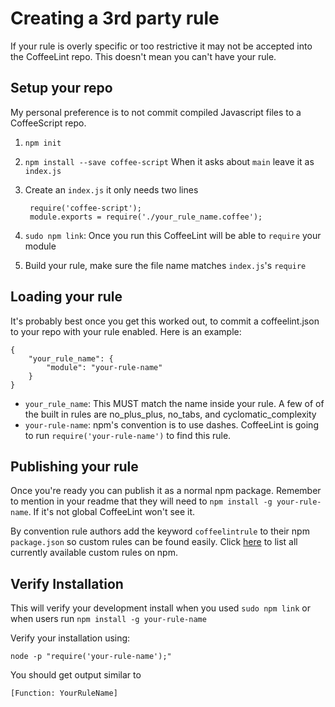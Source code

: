 Creating a 3rd party rule
=========================

If your rule is overly specific or too restrictive it may not be accepted into
the CoffeeLint repo. This doesn't mean you can't have your rule.

Setup your repo
---------------

My personal preference is to not commit compiled Javascript files to a
CoffeeScript repo. 

1. `npm init`
2. `npm install --save coffee-script` When it asks about `main` leave it as `index.js`
3. Create an `index.js` it only needs two lines

        require('coffee-script');
        module.exports = require('./your_rule_name.coffee');

4. `sudo npm link`: Once you run this CoffeeLint will be able to `require` your module
5. Build your rule, make sure the file name matches `index.js`'s `require`

[link]: https://npmjs.org/doc/cli/npm-link.html

Loading your rule
-----------------

It's probably best once you get this worked out, to commit a coffeelint.json to
your repo with your rule enabled. Here is an example:


    {
        "your_rule_name": {
            "module": "your-rule-name"
        }
    }


* `your_rule_name`: This MUST match the name inside your rule. A few of of the
  built in rules are no_plus_plus, no_tabs, and cyclomatic_complexity
* `your-rule-name`: npm's convention is to use dashes. CoffeeLint is going to
  run `require('your-rule-name')` to find this rule.

Publishing your rule
--------------------

Once you're ready you can publish it as a normal npm package. Remember to
mention in your readme that they will need to `npm install -g your-rule-name`.
If it's not global CoffeeLint won't see it.

By convention rule authors add the keyword `coffeelintrule` to their npm 
`package.json` so custom rules can be found easily. Click
[here](https://npmjs.org/search?q=coffeelintrule) to list all currently available
custom rules on npm.

Verify Installation
-------------------

This will verify your development install when you used `sudo npm link` or when
users run `npm install -g your-rule-name`

Verify your installation using:

    node -p "require('your-rule-name');"

You should get output similar to

    [Function: YourRuleName]
